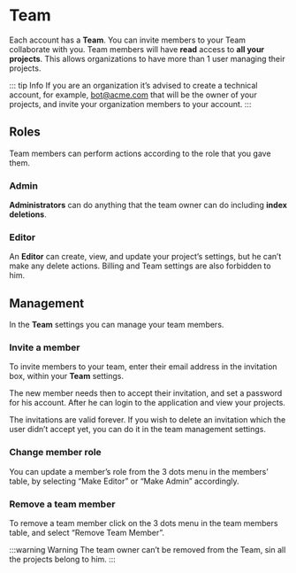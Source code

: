 # Team

Each account has a **Team**. You can invite members to your Team collaborate with you. Team members will have **read** access to **all your projects**.  This allows organizations to have more than 1 user managing their projects. 

::: tip Info
If you are an organization it’s advised to create a technical account, for example, bot@acme.com that will be the owner of your projects, and invite your organization members to your account.
:::


## Roles
Team members can perform actions according to the role that you gave them. 

### Admin
**Administrators** can do anything that the team owner can do including **index deletions**. 

### Editor
An **Editor** can create, view, and update your project’s settings, but he can’t make any delete actions.  Billing and Team settings are also forbidden to him.

## Management
In the **Team** settings you can manage your team members.

### Invite a member
To invite members to your team, enter their email address in the invitation box, within your **Team** settings.

The new member needs then to accept their invitation, and set a password for his account. After he can login to the application and view your projects.

The invitations are valid forever. If you wish to delete an invitation which the user didn’t accept yet, you can  do it in the team management settings.

### Change member role
You can update a member’s role from the 3 dots menu in the members’ table, by selecting “Make Editor” or “Make Admin” accordingly.

### Remove a team member
To remove a team member click on the 3 dots menu in the team members table, and select “Remove Team Member”.

:::warning Warning
The team owner can’t be removed from the Team, sin all the projects belong to him. 
:::



